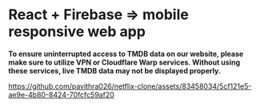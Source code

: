# React + Firebase => mobile responsive web app
<b> To ensure uninterrupted access to TMDB data on our website, please make sure to utilize VPN or Cloudflare Warp services. Without using these services, live TMDB data may not be displayed properly. </b>


https://github.com/pavithra026/netflix-clone/assets/83458034/5cf121e5-ae9e-4b80-8424-70fcfc59af20
